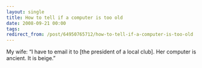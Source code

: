 ```yaml
---
layout: single
title: How to tell if a computer is too old
date: 2008-09-21 00:00
tags:
redirect_from: /post/64950765712/how-to-tell-if-a-computer-is-too-old
---
```

My wife: &ldquo;I have to email it to [the president of a local club]. Her computer is ancient. It is beige.&rdquo;
